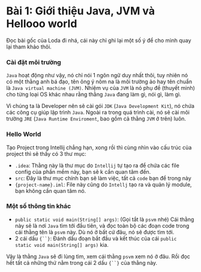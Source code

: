 # Bài 1: Giới thiệu Java, JVM và Hellooo world

Đọc bài gốc của Loda đi nhá, cái này chỉ ghi lại một số ý để cho mình quay lại tham khảo thôi.

### Cài đặt môi trường

`Java` hoạt động như vậy, nó chỉ nói 1 ngôn ngữ duy nhất thôi, tuy nhiên nó có một thằng anh bá đạo, tên ông ý nôm na là môi trường ảo hay tên chuẩn là `Java virtual machine (JVM)`. Nhiệm vụ của `JVM` là nó phụ đề (thuyết minh) cho từng loại OS khác nhau rằng thằng `Java` đang làm gì, nói gì, làm gì.

Vì chúng ta là Developer nên sẽ cài gói `JDK` (`Java Development Kit`), nó chứa các công cụ giúp lập trình `Java`. Ngoài ra trong quá trình cài, nó sẽ cài môi trường `JRE` (`Java Runtime Enviroment`, bao gồm cả thằng `JVM` ở trên) luôn.

### Hello World

Tạo Project trong Intellij chẳng hạn, xong rồi thì cùng nhìn vào cấu trúc của project thì sẽ thấy có 3 thư mục:

- `.idea`: Thằng này là thư mục do `Intellij` tự tạo ra để chứa các file config của phần mềm này, bạn sẽ k cần quan tâm đến.
- `src`: Đây là thư mục chính bạn sẽ làm việc, tất cả `code` bạn để trong này
- `{project-name}.iml`: File này cũng do `Intellj` tạo ra và quản lý module, bạn không cần quan tâm nó.

### Một số thông tin khác

- `public static void main(String[] args)`: (Gọi tắt là `psvm` nhé) Cái thằng này sẽ là nơi `Java` tìm tới đầu tiên, và đọc toàn bộ các đoạn code trong cái thằng tên là `psvm` này. Dù nó ở bất cứ đâu, nó sẽ được tìm tới.
- 2 cái dấu `{``}`: Đánh dấu đoạn bắt đầu và kết thúc của cái `public static void main(String[] args)` kia.

Vậy là thằng `Java` sẽ đi lùng tìm, xem cái thằng `psvm` xem nó ở đâu. Rồi đọc hết tất cả những thứ nằm trong cái 2 dấu `{``}` của thằng này.

